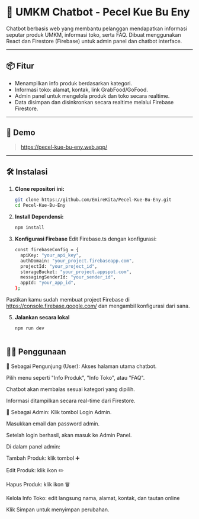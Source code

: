 # 🤖 UMKM Chatbot - Pecel Kue Bu Eny

Chatbot berbasis web yang membantu pelanggan mendapatkan informasi seputar produk UMKM, informasi toko, serta FAQ. Dibuat menggunakan React dan Firestore (Firebase) untuk admin panel dan chatbot interface.

---

## 📦 Fitur
- Menampilkan info produk berdasarkan kategori.
- Informasi toko: alamat, kontak, link GrabFood/GoFood.
- Admin panel untuk mengelola produk dan toko secara realtime.
- Data disimpan dan disinkronkan secara realtime melalui Firebase Firestore.

---

## 🚀 Demo
> https://pecel-kue-bu-eny.web.app/

---

## 🛠️ Instalasi

1. **Clone repositori ini:**
   ```bash
   git clone https://github.com/EmireKita/Pecel-Kue-Bu-Eny.git
   cd Pecel-Kue-Bu-Eny
2. **Install Dependensi:**
   ```bash
   npm install
3. **Konfigurasi Firebase**
   Edit Firebase.ts dengan konfigurasi:
      ```bash
      const firebaseConfig = {
        apiKey: "your_api_key",
        authDomain: "your_project.firebaseapp.com",
        projectId: "your_project_id",
        storageBucket: "your_project.appspot.com",
        messagingSenderId: "your_sender_id",
        appId: "your_app_id",
      };
Pastikan kamu sudah membuat project Firebase di https://console.firebase.google.com/ dan mengambil konfigurasi dari sana.

5. **Jalankan secara lokal**
   ```bash
   npm run dev



## 🧑‍💻 Penggunaan
👤 Sebagai Pengunjung (User):
Akses halaman utama chatbot.

Pilih menu seperti "Info Produk", "Info Toko", atau "FAQ".

Chatbot akan membalas sesuai kategori yang dipilih.

Informasi ditampilkan secara real-time dari Firestore.

🔐 Sebagai Admin:
Klik tombol Login Admin.

Masukkan email dan password admin.

Setelah login berhasil, akan masuk ke Admin Panel.

Di dalam panel admin:

Tambah Produk: klik tombol ➕

Edit Produk: klik ikon ✏️

Hapus Produk: klik ikon 🗑️

Kelola Info Toko: edit langsung nama, alamat, kontak, dan tautan online

Klik Simpan untuk menyimpan perubahan.

